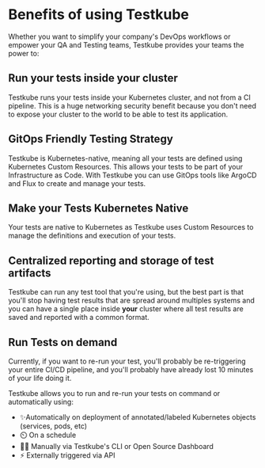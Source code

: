 # Benefits of using Testkube

Whether you want to simplify your company's DevOps workflows or empower your QA and Testing teams, Testkube provides your teams the power to:

## Run your tests inside your cluster

Testkube runs your tests inside your Kubernetes cluster, and not from a CI pipeline. This is a huge networking security benefit because you don't need to expose your cluster to the world to be able to test its application. 

## GitOps Friendly Testing Strategy

Testkube is Kubernetes-native, meaning all your tests are defined using Kubernetes Custom Resources. This allows your tests to be part of your Infrastructure as Code. With Testkube you can use GitOps tools like ArgoCD and Flux to create and manage your tests.

## Make your Tests Kubernetes Native

Your tests are native to Kubernetes as Testkube uses Custom Resources to manage the definitions and execution of your tests.

## Centralized reporting and storage of test artifacts

Testkube can run any test tool that you're using, but the best part is that you'll stop having test results that are spread around multiples systems and you can have a single place inside **your** cluster where all test results are saved and reported with a common format.

## Run Tests on demand

Currently, if you want to re-run your test, you'll probably be re-triggering your entire CI/CD pipeline, and you'll probably have already lost 10 minutes of your life doing it. 

Testkube allows you to run and re-run your tests on command or automatically using: 

- ✨Automatically on deployment of annotated/labeled Kubernetes objects (services, pods, etc)
- ⏲️ On a schedule
- 🧑‍💻 Manually via Testkube's CLI or Open Source Dashboard
- ⚡ Externally triggered via API

